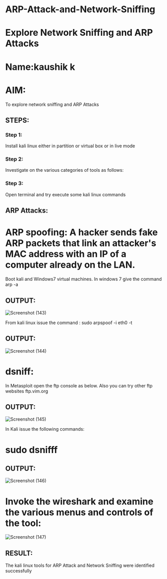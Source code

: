 # ARP-Attack-and-Network-Sniffing
# Explore Network Sniffing and ARP Attacks
# Name:kaushik k

# AIM:

To explore network sniffing and ARP Attacks

## STEPS:
### Step 1:
Install kali linux either in partition or virtual box or in live mode
### Step 2:
Investigate on the various categories of tools as follows:
### Step 3:
Open terminal and try execute some kali linux commands

## ARP Attacks:  
# ARP spoofing: A hacker sends fake ARP packets that link an attacker's MAC address with an IP of a computer already on the LAN. 
Boot kali and Windows7 virtual machines.
In windows 7 give the command arp -a
## OUTPUT:
![Screenshot (143)](https://github.com/user-attachments/assets/b553011b-dba5-4e18-bf42-e0c5d15014ae)

From kali linux issue the command :
sudo arpspoof -i eth0 -t <target system> <gateway>

## OUTPUT:
![Screenshot (144)](https://github.com/user-attachments/assets/c5223bbd-caba-42cd-b14c-fe1ae988e143)

#  dsniff:
In Metasploit open the ftp console as below. Also you can try other ftp websites ftp.vim.org
## OUTPUT:
![Screenshot (145)](https://github.com/user-attachments/assets/b5ac3eac-6acd-4149-9906-227116ce86ee)


In Kali issue the following commands:
# sudo dsnifff
## OUTPUT:

![Screenshot (146)](https://github.com/user-attachments/assets/686da132-16b5-462c-894f-599e5216fa2d)


# Invoke the wireshark and examine the various menus  and controls of the tool:
![Screenshot (147)](https://github.com/user-attachments/assets/d6ca76d4-35c8-4e41-8702-dcfa184c980c)


## RESULT:
The kali linux tools for ARP Attack and Network Sniffing were identified successfully
